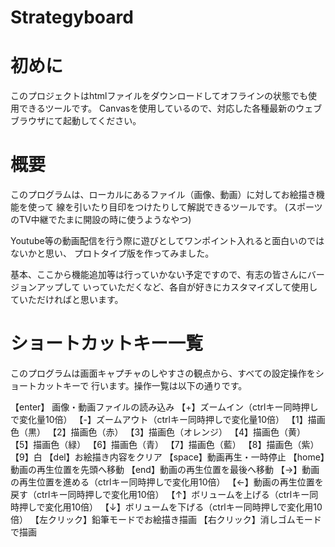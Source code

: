 # Strategyboard

# 初めに
このプロジェクトはhtmlファイルをダウンロードしてオフラインの状態でも使用できるツールです。
Canvasを使用しているので、対応した各種最新のウェブブラウザにて起動してください。

# 概要
このプログラムは、ローカルにあるファイル（画像、動画）に対してお絵描き機能を使って
線を引いたり目印をつけたりして解説できるツールです。
(スポーツのTV中継でたまに開設の時に使うようなやつ)

Youtube等の動画配信を行う際に遊びとしてワンポイント入れると面白いのではないかと思い、
プロトタイプ版を作ってみました。

基本、ここから機能追加等は行っていかない予定ですので、有志の皆さんにバージョンアップして
いっていただくなど、各自が好きにカスタマイズして使用していただければと思います。

# ショートカットキー一覧
このプログラムは画面キャプチャのしやすさの観点から、すべての設定操作をショートカットキーで
行います。操作一覧は以下の通りです。

【enter】 画像・動画ファイルの読み込み
【+】ズームイン（ctrlキー同時押しで変化量10倍）
【-】ズームアウト（ctrlキー同時押しで変化量10倍）
【1】描画色（黒）
【2】描画色（赤）
【3】描画色（オレンジ）
【4】描画色（黄）
【5】描画色（緑）
【6】描画色（青）
【7】描画色（藍）
【8】描画色（紫）
【9】白
【del】お絵描き内容をクリア
【space】動画再生・一時停止
【home】動画の再生位置を先頭へ移動
【end】動画の再生位置を最後へ移動
【→】動画の再生位置を進める（ctrlキー同時押しで変化用10倍）
【←】動画の再生位置を戻す（ctrlキー同時押しで変化用10倍）
【↑】ボリュームを上げる（ctrlキー同時押しで変化用10倍）
【↓】ボリュームを下げる（ctrlキー同時押しで変化用10倍）
【左クリック】鉛筆モードでお絵描き描画
【右クリック】消しゴムモードで描画

